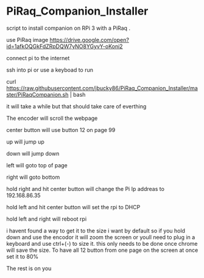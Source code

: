 # PiRaq_Companion_Installer
script to install companion on RPi 3 with a PiRaq . 

use PiRaq image https://drive.google.com/open?id=1afkOQGkFdZRpDQW7yNO8YGyvY-oKoni2

connect pi to the internet

ssh into pi or use a keyboad to run 

curl https://raw.githubusercontent.com/jbucky86/PiRaq_Companion_Installer/master/PiRaqCompanion.sh | bash

it will take a while but that should take care of everthing



The encoder will scroll the webpage

center button will use button 12 on page 99

up will jump up 

down will jump down 

left will goto top of page

right will goto bottom 

hold right and hit center button will change the Pi Ip addreas to 192.168.86.35 

hold left and hit center button will set the rpi to DHCP

hold left and right will reboot rpi

i havent found a way to get it to the size i want by default so if you hold down and use the encodor it will zoom the screen or youll need to plug in a keyboard and use ctrl+(-) to size it. this only needs to be done once chrome will save the size.  To have all 12 button from one page on the screen at once set it to 80%

The rest is on you 
